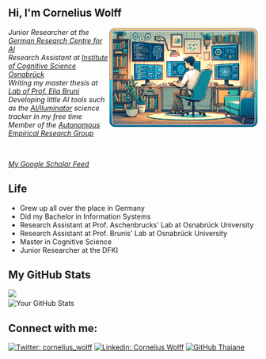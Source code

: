 
<h2> Hi, I'm Cornelius Wolff</h2>
<img align='right' src="images/MeWorkingDallE.png" width="300">
<p><em>Junior Researcher at the <a href="https://www.dfki.de/en/web" target="_blank">German Research Centre for AI</a></br>Research Assistant at <a href="https://ikw.uni-osnabrueck.de/en/home.html" target="_blank">Institute of Cognitive Science Osnabrück</a></br>Writing my master thesis at <a href="https://eliabruni.github.io/" target="_blank">Lab of Prof. Elia Bruni</a><br/>Developing little AI tools such as the <a href="https://ailluminator.com/" target="_blank">AI/lluminator</a> science tracker in my free time<br/>Member of the <a href="https://musslick.github.io/AER_website/" target="_blank"> Autonomous Empirical Research Group</a></em></p>
<br/>
<p><em> <a href="https://scholar.google.com/citations?user=Y8xr0JgAAAAJ" target="_blank">My Google Scholar Feed</a></em></p>

## Life
- Grew up all over the place in Germany
- Did my Bachelor in Information Systems
- Research Assistant at Prof. Aschenbrucks' Lab at Osnabrück University
- Research Assistant at Prof. Brunis' Lab at Osnabrück University
- Master in Cognitive Science
- Junior Researcher at the DFKI

## My GitHub Stats
![](https://komarev.com/ghpvc/?username=cowolff&label=Profile%20Visits&color=blue&style=for-the-badge)
</br>
![Your GitHub Stats](https://github-readme-stats.vercel.app/api?username=cowolff&show_icons=true)

## Connect with me:

[![Twitter: corneIius_wolff](https://img.shields.io/twitter/follow/corneIius_wolff?style=social)](https://twitter.com/corneIius_wolff)
[![Linkedin: Cornelius Wolff](https://img.shields.io/badge/-Cornelius_Wolff-blue?style=flat-square&logo=Linkedin&logoColor=white&link=https://www.linkedin.com/in/cornelius-wolff-18b506185/)](https://www.linkedin.com/in/cornelius-wolff-18b506185/)
[![GitHub Thaiane](https://img.shields.io/github/followers/cowolff?label=follow&style=social)](https://github.com/cowolff)
